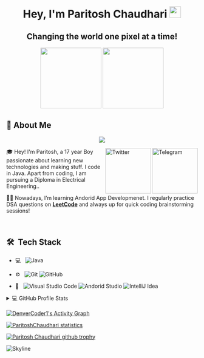 <h1 align="center">Hey, I'm Paritosh Chaudhari <img src="https://raw.githubusercontent.com/aemmadi/aemmadi/master/wave.gif" width="30px"></h1> 
<h2 align="center">Changing the world one pixel at a time!</h2>

<p align="center"> <img src="https://octodex.github.com/images/daftpunktocat-thomas.gif" height="160px" width="160px"> <img src="https://octodex.github.com/images/daftpunktocat-guy.gif" height="160px" width="160px"></p>

   ## :wave: About Me 

<!-- Name animation with changing text ⬇️ -->
<p align="center">
 <a href="https://github.com/DenverCoder1/readme-typing-svg"><img src="https://readme-typing-svg.herokuapp.com/?lines=Self-taught+Programer;Electrical+Engineer+By+Education;Always%20learning%20new%20things&center=true&width=380&height=45"></a>
</p>

<!-- Github Followers Counter ⬇️ Uncomment it on Right time -->
<!-- <a href="https://github.com/ParitoshChaudhari">
    <img alt="followers" title="Follow me on Github" src="https://custom-icon-badges.herokuapp.com/github/followers/ParitoshChaudhari?color=236ad3&labelColor=1155ba&style=for-the-badge&logo=person-add&label=Follow&logoColor=white"/></a> -->

<!-- telegarm Code (Icon Aligiment) ⬇️ -->
<a href="https://telegram.me/ParitoshChaudhari" target="_blank"><img src="https://cdn3.iconfinder.com/data/icons/colorful-guache-social-media-logos-1/159/social-media_telegram-1024.png" height="120px" width="120px" alt="Telegram" align="right"></a>
<!-- LinkedIn Code (Icon Aligiment) ⬇️ -->
<a href="https://www.linkedin.com/in/paritosh-chaudhari" target="_blank"><img src="https://cdn4.iconfinder.com/data/icons/colorful-guache-social-media-logos-1/159/social-media_linkedin-1024.png" height="120px" width="120px" alt="Twitter" align="right"></a>

🎓 Hey! I'm Paritosh, a 17 year Boy passionate about learning new technologies and making stuff. I code in Java. Apart from coding, I am pursuing a Diploma in Electrical Engineering.. 

 
👩‍💻 Nowadays, I’m learning Andorid App Developmenet. I regularly practice DSA questions on [**LeetCode**](https://leetcode.com/ParitoshChaudhari/) and always up for quick coding brainstorming sessions! 


<!-- ## 📘 My top open source projects


<p align="left">
  <a href="https://github.com/DenverCoder1/github-readme-streak-stats"><img width="282" src="https://denvercoder1-github-readme-stats.vercel.app/api/pin/?username=DenverCoder1&repo=github-readme-streak-stats&theme=react&bg_color=1F222E&title_color=F85D7F&icon_color=F8D866&hide_border=true&show_icons=false" alt="github-readme-streak-stats"></a>
  <a href="https://github.com/DenverCoder1/github-readme-streak-stats"><img width="282" src="https://denvercoder1-github-readme-stats.vercel.app/api/pin/?username=DenverCoder1&repo=github-readme-streak-stats&theme=react&bg_color=1F222E&title_color=F85D7F&icon_color=F8D866&hide_border=true&show_icons=false" alt="github-readme-streak-stats"></a>
</p> -->



<br> 

## 🛠 &nbsp;Tech Stack

- 💻 &nbsp;
  ![Java](https://img.shields.io/badge/-Java-333333?style=flat&logo=Java&logoColor=007396)

- ⚙️ &nbsp;
  ![Git](https://camo.githubusercontent.com/edd3031a0956c904634f9a394267a6ba61e9a0bb95c9512a1fbc0725b4014d03/68747470733a2f2f696d672e736869656c64732e696f2f62616467652f2d4769742d626c61636b3f7374796c653d666c61742d737175617265266c6f676f3d676974)
  ![GitHub](https://camo.githubusercontent.com/85dc47a56a4e73ae7b6e64b3b4416785497e74219ae179ae8faaaca10d5a78d9/68747470733a2f2f696d672e736869656c64732e696f2f62616467652f2d4769744875622d3138313731373f7374796c653d666c61742d737175617265266c6f676f3d676974687562)

- 🔧 &nbsp;
  ![Visual Studio Code](https://img.shields.io/badge/-Visual%20Studio%20Code-333333?style=flat&logo=visual-studio-code&logoColor=007ACC)
  ![Andorid Studio](https://camo.githubusercontent.com/b47adcf9ec6ebda2472bfabf941e573d2ba360c45773c6526f445e5aec5872eb/68747470733a2f2f696d672e736869656c64732e696f2f62616467652f416e64726f69642d3035313530433f7374796c653d666c61742d737175617265266c6f676f3d616e64726f6964)
  ![IntelliJ Idea](https://img.shields.io/badge/IntelliJIDEA-000000.svg?style=for-the-badge&amp;logo=intellij-idea&amp;logoColor=white)

<details> 
  <summary>💻 GitHub Profile Stats</summary>
  <br/>
    <a href="https://github.com/anuraghazra/github-readme-stats"><img alt="Paritosh Chaudhari Github Stats" src="https://denvercoder1-github-readme-stats.vercel.app/api/?username=ParitoshChaudhari&show_icons=true&count_private=true&theme=react&hide_border=true&bg_color=1F222E&title_color=F85D7F&icon_color=F8D866" height="192px"/></a>
  <a href="https://github.com/anuraghazra/github-readme-stats"><img alt="DenverCoder1's Top Languages" src="https://github-readme-stats.vercel.app/api/top-langs/?username=ParitoshChaudhari&langs_count=8&layout=compact&theme=react&hide_border=true&bg_color=1F222E&title_color=F85D7F&icon_color=F8D866" height="192px"/></a>
  <br/>
  <b>Note:</b> Top languages is only a metric of the languages my public code consists of and doesn't reflect experience or skill level.
</details>
<br/>
    <a href="https://github.com/ParitoshChaudhari/github-readme-activity-graph"><img alt="DenverCoder1's Activity Graph" src="https://activity-graph.herokuapp.com/graph?username=ParitoshChaudhari&bg_color=1F222E&color=F8D866&line=F85D7F&point=FFFFFF&hide_border=true" /></a>

[![ParitoshChaudhari statistics](images/userstats.svg)](https://github.com/ParitoshChaudhari/user-statistician)

[![Paritosh Chaudhari github trophy](https://github-profile-trophy.vercel.app/?username=ParitoshChaudhari&row=1)](https://github.com/ryo-ma/github-profile-trophy)

![Skyline](https://github.com/ParitoshChaudhari/ParitoshChaudhari/blob/master/github-metrics.svg)




